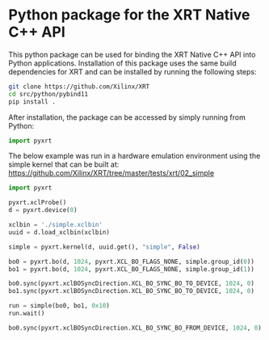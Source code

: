 # Python package for the XRT Native C++ API

This python package can be used for binding the XRT Native C++ API into Python applications.  Installation of this 
package uses the same build dependencies for XRT and can be installed by running the following steps: 

```bash
git clone https://github.com/Xilinx/XRT
cd src/python/pybind11
pip install .
```

After installation, the package can be accessed by simply running from Python:

```python
import pyxrt
```

The below example was run in a hardware emulation environment using the simple kernel that can be built at:
https://github.com/Xilinx/XRT/tree/master/tests/xrt/02_simple


```python
import pyxrt

pyxrt.xclProbe()
d = pyxrt.device(0)

xclbin = './simple.xclbin'
uuid = d.load_xclbin(xclbin)

simple = pyxrt.kernel(d, uuid.get(), "simple", False)

bo0 = pyxrt.bo(d, 1024, pyxrt.XCL_BO_FLAGS_NONE, simple.group_id(0))
bo1 = pyxrt.bo(d, 1024, pyxrt.XCL_BO_FLAGS_NONE, simple.group_id(1))

bo0.sync(pyxrt.xclBOSyncDirection.XCL_BO_SYNC_BO_TO_DEVICE, 1024, 0)
bo1.sync(pyxrt.xclBOSyncDirection.XCL_BO_SYNC_BO_TO_DEVICE, 1024, 0)

run = simple(bo0, bo1, 0x10)
run.wait()

bo0.sync(pyxrt.xclBOSyncDirection.XCL_BO_SYNC_BO_FROM_DEVICE, 1024, 0)

```